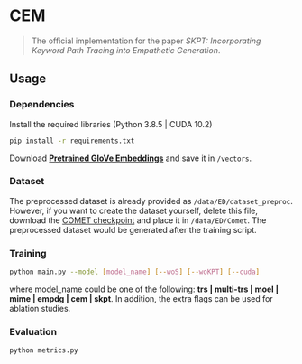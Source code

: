 # CEM
> The official implementation for the paper *SKPT: Incorporating Keyword Path Tracing into Empathetic Generation*.

<!-- <img src="https://img.shields.io/badge/Venue-AAAI--22-278ea5" alt="venue"/> <img src="https://img.shields.io/badge/Status-Accepted-success" alt="status"/> <img src="https://img.shields.io/badge/Issues-Welcome-red"> <img src="https://img.shields.io/badge/Last%20Updated-2022--03--19-2D333B" alt="update"/> -->

## Usage

### Dependencies

Install the required libraries (Python 3.8.5 | CUDA 10.2)

```sh
pip install -r requirements.txt 
```

Download  [**Pretrained GloVe Embeddings**](http://nlp.stanford.edu/data/glove.6B.zip) and save it in `/vectors`.

### Dataset

The preprocessed dataset is already provided as `/data/ED/dataset_preproc`. However, if you want to create the dataset yourself, delete this file, download the [COMET checkpoint](https://github.com/allenai/comet-atomic-2020) and place it in `/data/ED/Comet`. The preprocessed dataset would be generated after the training script.

### Training

```sh
python main.py --model [model_name] [--woS] [--woKPT] [--cuda]
```

where model_name could be one of the following: **trs | multi-trs | moel | mime | empdg | cem | skpt**. In addition, the extra flags can be used for ablation studies.

<!-- ## Testing

For reproducibility, download the trained [checkpoint](https://drive.google.com/file/d/1p_Qj5hBQE7e8ailIb5LbZu7NABmeet4k/view?usp=sharing),  put it in a folder named  `saved` and run the following:

```sh
python main.py --model cem --test --model_path save/CEM_19999_41.8034 [--cuda]
``` -->

### Evaluation


```sh
python metrics.py
```

<!-- ## Citation
If you find our work useful for your research, please kindly cite our paper as follows:
```
@article{CEM2021,
      title={CEM: Commonsense-aware Empathetic Response Generation}, 
      author={Sahand Sabour, Chujie Zheng, Minlie Huang},
      journal={arXiv preprint arXiv:2109.05739},
      year={2021},
}
``` -->
